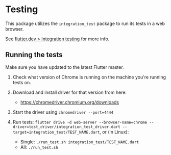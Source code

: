 # Testing

This package utilizes the `integration_test` package to run its tests in a web browser.

See [flutter.dev > Integration testing](https://flutter.dev/docs/testing/integration-tests) for more info.

## Running the tests

Make sure you have updated to the latest Flutter master.

1. Check what version of Chrome is running on the machine you're running tests on.

2. Download and install driver for that version from here:
    * <https://chromedriver.chromium.org/downloads>

3. Start the driver using `chromedriver --port=4444`

4. Run tests: `flutter drive -d web-server --browser-name=chrome --driver=test_driver/integration_test_driver.dart --target=integration_test/TEST_NAME.dart`, or (in Linux):

    * Single: `./run_test.sh integration_test/TEST_NAME.dart`
    * All: `./run_test.sh`